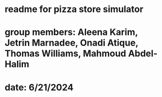 # readme for pizza store simulator
# group members: Aleena Karim, Jetrin Marnadee, Onadi Atique, Thomas Williams, Mahmoud Abdel-Halim
# date: 6/21/2024
